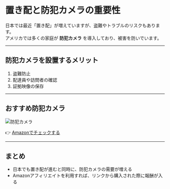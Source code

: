 # 置き配と防犯カメラの重要性

日本では最近「置き配」が増えていますが、盗難やトラブルのリスクもあります。  
アメリカでは多くの家庭が **防犯カメラ** を導入しており、被害を防いでいます。

---

## 防犯カメラを設置するメリット
1. 盗難防止
2. 配達員や訪問者の確認
3. 証拠映像の保存

---

## おすすめ防犯カメラ
![防犯カメラ](https://images-na.ssl-images-amazon.com/images/I/71x5VQFZf-L._AC_SL1500_.jpg)

👉 [Amazonでチェックする](https://www.amazon.co.jp/dp/B08N5WRWNW?tag=あなたのアソシエイトID)

---

## まとめ
- 日本でも置き配が進むと同時に、防犯カメラの需要が増える  
- Amazonアフィリエイトを利用すれば、リンクから購入された際に報酬が入る

